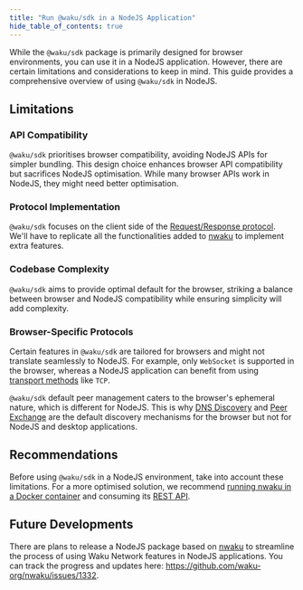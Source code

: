```yaml
---
title: "Run @waku/sdk in a NodeJS Application"
hide_table_of_contents: true
---
```


While the `@waku/sdk` package is primarily designed for browser environments, you can use it in a NodeJS application. However, there are certain limitations and considerations to keep in mind. This guide provides a comprehensive overview of using `@waku/sdk` in NodeJS.

## Limitations

### API Compatibility

`@waku/sdk` prioritises browser compatibility, avoiding NodeJS APIs for simpler bundling. This design choice enhances browser API compatibility but sacrifices NodeJS optimisation. While many browser APIs work in NodeJS, they might need better optimisation.

### Protocol Implementation

`@waku/sdk` focuses on the client side of the [Request/Response protocol](/learn/concepts/network-domains#requestresponse-domain). We'll have to replicate all the functionalities added to [nwaku](/guides/nwaku/run-node) to implement extra features.

### Codebase Complexity

`@waku/sdk` aims to provide optimal default for the browser, striking a balance between browser and NodeJS compatibility while ensuring simplicity will add complexity.

### Browser-Specific Protocols

Certain features in `@waku/sdk` are tailored for browsers and might not translate seamlessly to NodeJS. For example, only `WebSocket` is supported in the browser, whereas a NodeJS application can benefit from using [transport methods](/learn/concepts/transports) like `TCP`.

`@waku/sdk` default peer management caters to the browser's ephemeral nature, which is different for NodeJS. This is why [DNS Discovery](/learn/concepts/dns-discovery) and [Peer Exchange](/learn/concepts/peer-exchange) are the default discovery mechanisms for the browser but not for NodeJS and desktop applications.

## Recommendations

Before using `@waku/sdk` in a NodeJS environment, take into account these limitations. For a more optimised solution, we recommend [running nwaku in a Docker container](/guides/nwaku/run-docker) and consuming its [REST API](https://waku-org.github.io/waku-rest-api/).

## Future Developments

There are plans to release a NodeJS package based on [nwaku](/guides/nwaku/run-node) to streamline the process of using Waku Network features in NodeJS applications. You can track the progress and updates here: <https://github.com/waku-org/nwaku/issues/1332>.